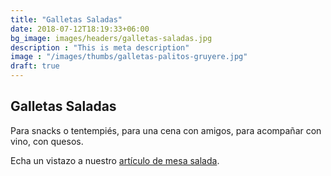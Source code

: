 ```yaml
---
title: "Galletas Saladas"
date: 2018-07-12T18:19:33+06:00
bg_image: images/headers/galletas-saladas.jpg
description : "This is meta description"
image : "/images/thumbs/galletas-palitos-gruyere.jpg"
draft: true
---
```


## Galletas Saladas

Para snacks o tentempiés, para una cena con amigos, para acompañar con vino, con quesos.  

Echa un vistazo a nuestro [artículo de mesa salada](/blog/mesa_salada/).
